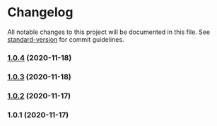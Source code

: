 # Changelog

All notable changes to this project will be documented in this file. See [standard-version](https://github.com/conventional-changelog/standard-version) for commit guidelines.

### [1.0.4](https://github.com/jlguenego/ntlm-parser/compare/v1.0.3...v1.0.4) (2020-11-18)

### [1.0.3](https://github.com/jlguenego/ntlm-parser/compare/v1.0.2...v1.0.3) (2020-11-18)

### [1.0.2](https://github.com/jlguenego/ntlm-parser/compare/v1.0.1...v1.0.2) (2020-11-17)

### 1.0.1 (2020-11-17)
